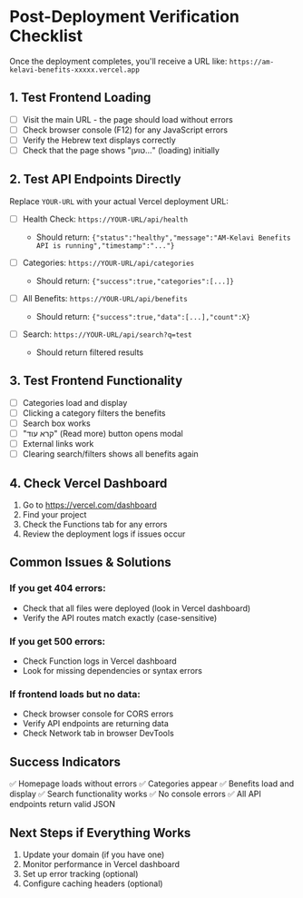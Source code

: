 # Post-Deployment Verification Checklist

Once the deployment completes, you'll receive a URL like: `https://am-kelavi-benefits-xxxxx.vercel.app`

## 1. Test Frontend Loading
- [ ] Visit the main URL - the page should load without errors
- [ ] Check browser console (F12) for any JavaScript errors
- [ ] Verify the Hebrew text displays correctly
- [ ] Check that the page shows "טוען..." (loading) initially

## 2. Test API Endpoints Directly

Replace `YOUR-URL` with your actual Vercel deployment URL:

- [ ] Health Check: `https://YOUR-URL/api/health`
  - Should return: `{"status":"healthy","message":"AM-Kelavi Benefits API is running","timestamp":"..."}`

- [ ] Categories: `https://YOUR-URL/api/categories`
  - Should return: `{"success":true,"categories":[...]}`

- [ ] All Benefits: `https://YOUR-URL/api/benefits`
  - Should return: `{"success":true,"data":[...],"count":X}`

- [ ] Search: `https://YOUR-URL/api/search?q=test`
  - Should return filtered results

## 3. Test Frontend Functionality

- [ ] Categories load and display
- [ ] Clicking a category filters the benefits
- [ ] Search box works
- [ ] "קרא עוד" (Read more) button opens modal
- [ ] External links work
- [ ] Clearing search/filters shows all benefits again

## 4. Check Vercel Dashboard

1. Go to https://vercel.com/dashboard
2. Find your project
3. Check the Functions tab for any errors
4. Review the deployment logs if issues occur

## Common Issues & Solutions

### If you get 404 errors:
- Check that all files were deployed (look in Vercel dashboard)
- Verify the API routes match exactly (case-sensitive)

### If you get 500 errors:
- Check Function logs in Vercel dashboard
- Look for missing dependencies or syntax errors

### If frontend loads but no data:
- Check browser console for CORS errors
- Verify API endpoints are returning data
- Check Network tab in browser DevTools

## Success Indicators

✅ Homepage loads without errors
✅ Categories appear
✅ Benefits load and display
✅ Search functionality works
✅ No console errors
✅ All API endpoints return valid JSON

## Next Steps if Everything Works

1. Update your domain (if you have one)
2. Monitor performance in Vercel dashboard
3. Set up error tracking (optional)
4. Configure caching headers (optional)